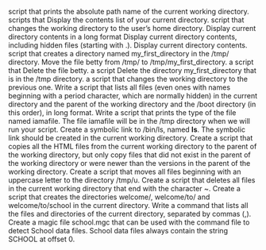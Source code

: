 script that prints the absolute path name of the current working directory.
scripts that Display the contents list of your current directory.
 script that changes the working directory to the user’s home directory.
Display current directory contents in a long format
Display current directory contents, including hidden files (starting with .).
Display current directory contents.
 script that creates a directory named my_first_directory in the /tmp/ directory.
Move the file betty from /tmp/ to /tmp/my_first_directory.
a script that Delete the file betty.
a script Delete the directory my_first_directory that is in the /tmp directory.
 a script that changes the working directory to the previous one.
Write a script that lists all files (even ones with names beginning with a period character, which are normally hidden) in the current directory and the parent of the working directory and the /boot directory (in this order), in long format.
Write a script that prints the type of the file named iamafile. The file iamafile will be in the /tmp directory when we will run your script.
Create a symbolic link to /bin/ls, named __ls__. The symbolic link should be created in the current working directory.
Create a script that copies all the HTML files from the current working directory to the parent of the working directory, but only copy files that did not exist in the parent of the working directory or were newer than the versions in the parent of the working directory.
Create a script that moves all files beginning with an uppercase letter to the directory /tmp/u.
Create a script that deletes all files in the current working directory that end with the character ~.
Create a script that creates the directories welcome/, welcome/to/ and welcome/to/school in the current directory.
Write a command that lists all the files and directories of the current directory, separated by commas (,).
Create a magic file school.mgc that can be used with the command file to detect School data files. School data files always contain the string SCHOOL at offset 0.

